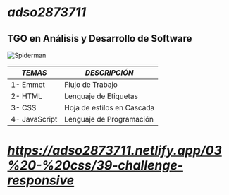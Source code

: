 # ***adso2873711***
## TGO en Análisis y Desarrollo de Software 
![Spiderman](https://i.pinimg.com/originals/c8/c9/28/c8c928df0112091453108431b5bb066e.png)


|*TEMAS*|*DESCRIPCIÓN*|
|--|--|
|1- Emmet|Flujo de Trabajo|
|2- HTML|Lenguaje de Etiquetas|
|3- CSS|Hoja de estilos en Cascada|
|4- JavaScript|Lenguaje de Programación|  

# ***https://adso2873711.netlify.app/03%20-%20css/39-challenge-responsive***

